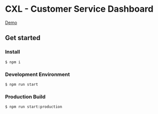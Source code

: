 # CXL - Customer Service Dashboard

[Demo](https://cxl-csd.netlify.app/)

## Get started

### Install

```
$ npm i
```

### Development Environment

```
$ npm run start
```

### Production Build

```
$ npm run start:production
```
